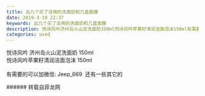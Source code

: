 ```yaml
---
title: 出几个买了没用的洗面奶和几盒面膜
date: 2019-3-19 22:37
keywords: 出几个买了没用的洗面奶和几盒面膜
description: 悦诗风吟济州岛火山泥洗面奶150ml悦诗风吟苹果籽清润洁面泡沫150ml有需要的可以加微信:Jeep_669  还有一些其它的
categories: used
---
```

<td class="t_f" id="postmessage_3261861">

悦诗风吟 济州岛火山泥洗面奶 150ml<br/>
悦诗风吟苹果籽清润洁面泡沫 150ml<br/>
<br/>
有需要的可以加微信: Jeep_669  还有一些其它的<br/>
</td>
###### 转载自菲龙网